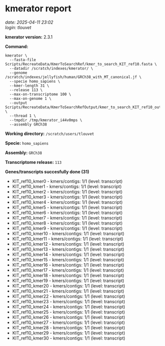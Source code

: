 # kmerator report
*date: 2025-04-11 23:02*  
*login: tlouvet*

**kmerator version:** 2.3.1

**Command:**

```
kmerator \
  --fasta-file Scripts/RecreateData/KmerToSearchRef/kmer_to_search_KIT_ref10.fasta \
  --datadir /scratch/indexes/kmerator/ \
  --genome /scratch/indexes/jellyfish/human/GRCh38_with_MT_canonical.jf \
  --specie homo_sapiens \
  --kmer-length 31 \
  --release 113 \
  --max-on-transcriptome 100 \
  --max-on-genome 1 \
  --output Scripts/RecreateData/KmerToSearchRefOutput/kmer_to_search_KIT_ref10_output \
  --thread 1 \
  --tmpdir /tmp/kmerator_i44v0mps \
  --assembly GRCh38
```

**Working directory:** `/scratch/users/tlouvet`

**Specie:** `homo_sapiens`

**Assembly:** `GRCh38`

**Transcriptome release:** `113`

**Genes/transcripts succesfully done (31)**

- KIT_ref10_kmer0 - kmers/contigs: 1/1 (level: transcript)
- KIT_ref10_kmer1 - kmers/contigs: 1/1 (level: transcript)
- KIT_ref10_kmer2 - kmers/contigs: 1/1 (level: transcript)
- KIT_ref10_kmer3 - kmers/contigs: 1/1 (level: transcript)
- KIT_ref10_kmer4 - kmers/contigs: 1/1 (level: transcript)
- KIT_ref10_kmer5 - kmers/contigs: 1/1 (level: transcript)
- KIT_ref10_kmer6 - kmers/contigs: 1/1 (level: transcript)
- KIT_ref10_kmer7 - kmers/contigs: 1/1 (level: transcript)
- KIT_ref10_kmer8 - kmers/contigs: 1/1 (level: transcript)
- KIT_ref10_kmer9 - kmers/contigs: 1/1 (level: transcript)
- KIT_ref10_kmer10 - kmers/contigs: 1/1 (level: transcript)
- KIT_ref10_kmer11 - kmers/contigs: 1/1 (level: transcript)
- KIT_ref10_kmer12 - kmers/contigs: 1/1 (level: transcript)
- KIT_ref10_kmer13 - kmers/contigs: 1/1 (level: transcript)
- KIT_ref10_kmer14 - kmers/contigs: 1/1 (level: transcript)
- KIT_ref10_kmer15 - kmers/contigs: 1/1 (level: transcript)
- KIT_ref10_kmer16 - kmers/contigs: 1/1 (level: transcript)
- KIT_ref10_kmer17 - kmers/contigs: 1/1 (level: transcript)
- KIT_ref10_kmer18 - kmers/contigs: 1/1 (level: transcript)
- KIT_ref10_kmer19 - kmers/contigs: 1/1 (level: transcript)
- KIT_ref10_kmer20 - kmers/contigs: 1/1 (level: transcript)
- KIT_ref10_kmer21 - kmers/contigs: 1/1 (level: transcript)
- KIT_ref10_kmer22 - kmers/contigs: 1/1 (level: transcript)
- KIT_ref10_kmer23 - kmers/contigs: 1/1 (level: transcript)
- KIT_ref10_kmer24 - kmers/contigs: 1/1 (level: transcript)
- KIT_ref10_kmer25 - kmers/contigs: 1/1 (level: transcript)
- KIT_ref10_kmer26 - kmers/contigs: 1/1 (level: transcript)
- KIT_ref10_kmer27 - kmers/contigs: 1/1 (level: transcript)
- KIT_ref10_kmer28 - kmers/contigs: 1/1 (level: transcript)
- KIT_ref10_kmer29 - kmers/contigs: 1/1 (level: transcript)
- KIT_ref10_kmer30 - kmers/contigs: 1/1 (level: transcript)
